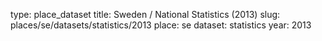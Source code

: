 type: place_dataset
title: Sweden / National Statistics (2013)
slug: places/se/datasets/statistics/2013
place: se
dataset: statistics
year: 2013
